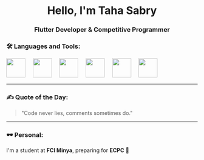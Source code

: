 <h1 align="center">Hello, I'm Taha Sabry</h1>
<h3 align="center">Flutter Developer & Competitive Programmer</h3>


### 🛠️ Languages and Tools:
<p align="left">
  <img src="https://cdn.jsdelivr.net/gh/devicons/devicon/icons/cplusplus/cplusplus-original.svg" width="50" />
  &nbsp;&nbsp;&nbsp;
  <img src="https://cdn.jsdelivr.net/gh/devicons/devicon/icons/csharp/csharp-original.svg" width="50" />
  &nbsp;&nbsp;&nbsp;
  <img src="https://cdn.jsdelivr.net/gh/devicons/devicon/icons/dart/dart-original.svg" width="50" />
  &nbsp;&nbsp;&nbsp;
  <img src="https://cdn.jsdelivr.net/gh/devicons/devicon/icons/flutter/flutter-original.svg" width="50" />
  &nbsp;&nbsp;&nbsp;
  <img src="https://cdn.jsdelivr.net/gh/devicons/devicon/icons/firebase/firebase-plain.svg" width="50" />
  &nbsp;&nbsp;&nbsp;
  <img src="https://cdn.jsdelivr.net/gh/devicons/devicon/icons/git/git-original.svg" width="50" />
  
  
</p>

---



### ✍️ Quote of the Day:
> "Code never lies, comments sometimes do."

---

### 🕶 Personal:
I'm a student at **FCI Minya**, preparing for **ECPC** 🚀
